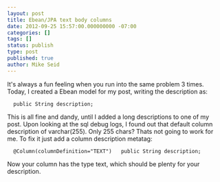 ```yaml
---
layout: post
title: Ebean/JPA text body columns
date: 2012-09-25 15:57:00.000000000 -07:00
categories: []
tags: []
status: publish
type: post
published: true
author: Mike Seid
---
```

It's always a fun feeling when you run into the same problem 3 times. Today, I created a Ebean model for my post, writing the description as:

`  
public String description;  
`

This is all fine and dandy, until I added a long descriptions to one of my post. Upon looking at the sql debug logs, I found out that default column description of varchar(255). Only 255 chars? Thats not going to work for me. To fix it just add a column description metatag:

`  
@Column(columnDefinition="TEXT")  
 public String description;  
`

Now your column has the type text, which should be plenty for your description.